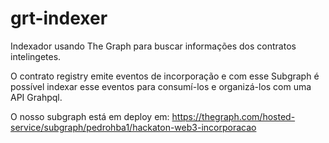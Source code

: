 # grt-indexer
Indexador usando The Graph para buscar informações dos contratos intelingetes.

O contrato registry emite eventos de incorporação e com esse Subgraph é possível indexar esse eventos para consumí-los e organizá-los com uma API Grahpql.


O nosso subgraph está em deploy em: https://thegraph.com/hosted-service/subgraph/pedrohba1/hackaton-web3-incorporacao
